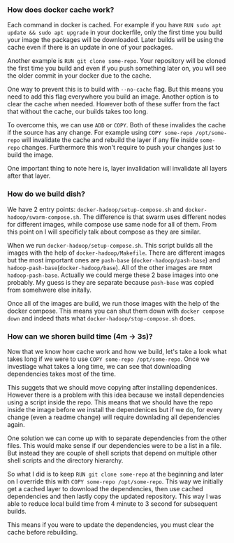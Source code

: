 ### How does docker cache work?

Each command in docker is cached. For example if you have `RUN sudo apt update && sudo apt upgrade` in your dockerfile, only the first time you build your image the packages will be downloaded. Later builds will be using the cache even if there is an update in one of your packages.

Another example is `RUN git clone some-repo`. Your repository will be cloned the first time you build and even if you push something later on, you will see the older commit in your docker due to the cache.

One way to prevent this is to build with `--no-cache` flag. But this means you need to add this flag everywhere you build an image. Another option is to clear the cache when needed. However both of these suffer from the fact that without the cache, our builds takes too long.

To overcome this, we can use `ADD` or `COPY`. Both of these invalides the cache if the source has any change. For example using `COPY some-repo /opt/some-repo` will invalidate the cache and rebuild the layer if any file inside `some-repo` changes. Furthermore this won't require to push your changes just to build the image.

One important thing to note here is, layer invalidation will invalidate all layers after that layer.

### How do we build dish?

We have 2 entry points: `docker-hadoop/setup-compose.sh` and `docker-hadoop/swarm-compose.sh`. The difference is that swarm uses different nodes for different images, while compose use same node for all of them. From this point on I will specificly talk about compose as they are similar.

When we run `docker-hadoop/setup-compose.sh`. This script builds all the images with the help of `docker-hadoop/Makefile`. There are different images but the most important ones are `pash-base` (`docker-hadoop/pash-base`) and `hadoop-pash-base`(`docker-hadoop/base`). All of the other images are `FROM hadoop-pash-base`. Actually we could merge these 2 base images into one probably. My guess is they are separate because `pash-base` was copied from somehwere else initally.

Once all of the images are build, we run those images with the help of the docker compose. This means you can shut them down with `docker compose down` and indeed thats what `docker-hadoop/stop-compose.sh` does.

### How can we shoren build time (4m -> 3s)?

Now that we know how cache work and how we build, let's take a look what takes long if we were to use `COPY some-repo /opt/some-repo`. Once we investiage what takes a long time, we can see that downloading dependencies takes most of the time.

This suggets that we should move copying after installing dependenices. However there is a problem with this idea because we install dependencies using a script inside the repo. This means that we should have the repo inside the image before we install the dependenices but if we do, for every change (even a readme change) will require downlading all dependencies again.

One solution we can come up with to separate dependencies from the other files. This would make sense if our dependencies were to be a list in a file. But instead they are couple of shell scripts that depend on multiple other shell scripts and the directory hierarchy.

So what I did is to keep `RUN git clone some-repo` at the beginning and later on I override this with `COPY some-repo /opt/some-repo`. This way we initially get a cached layer to download the dependencies, then use cached dependencies and then lastly copy the updated repository. This way I was able to reduce local build time from 4 minute to 3 second for subsequent builds.

This means if you were to update the dependencies, you must clear the cache before rebuilding.
